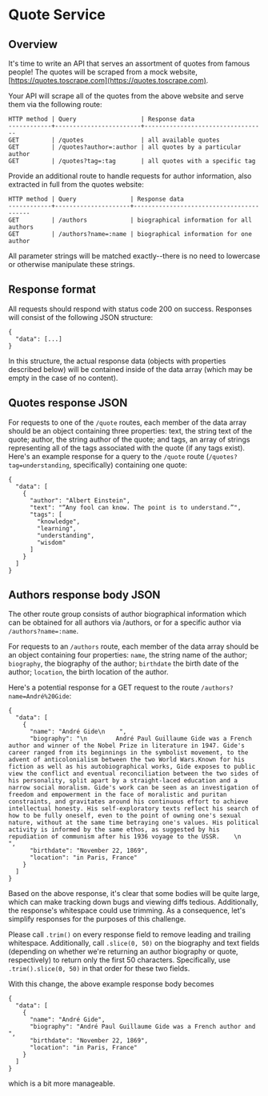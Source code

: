 # Quote Service
## Overview
It's time to write an API that serves an assortment of quotes from famous 
people! The quotes will be scraped from a mock website, 
[https://quotes.toscrape.com](https://quotes.toscrape.com).

Your API will scrape all of the quotes from the above website and serve 
them via the following route:

```
HTTP method | Query                  | Response data
------------+------------------------+----------------------------------
GET         | /quotes                | all available quotes
GET         | /quotes?author=:author | all quotes by a particular author
GET         | /quotes?tag=:tag       | all quotes with a specific tag
```
Provide an additional route to handle requests for author information, 
also extracted in full from the quotes website:

```
HTTP method | Query               | Response data
------------+---------------------+-----------------------------------------
GET         | /authors            | biographical information for all authors
GET         | /authors?name=:name | biographical information for one author
```

All parameter strings will be matched exactly--there is no need to 
lowercase or otherwise manipulate these strings.

## Response format
All requests should respond with status code 200 on success. Responses 
will consist of the following JSON structure:

```
{
  "data": [...]
}
```
In this structure, the actual response data (objects with properties 
described below) will be contained inside of the data array 
(which may be empty in the case of no content).

## Quotes response JSON
For requests to one of the `/quote` routes, each member of the data array 
should be an object containing three properties: text, the string text 
of the quote; author, the string author of the quote; and tags, an array 
of strings representing all of the tags associated with the quote 
(if any tags exist). Here's an example response for a query to the 
`/quote` route (`/quotes?tag=understanding`, specifically) containing one 
quote:

```
{
  "data": [
    {
      "author": "Albert Einstein",
      "text": "“Any fool can know. The point is to understand.”",
      "tags": [
        "knowledge",
        "learning",
        "understanding",
        "wisdom"
      ]
    }
  ]
}
```

## Authors response body JSON
The other route group consists of author biographical information which 
can be obtained for all authors via /authors, or for a specific author via 
`/authors?name=:name`.

For requests to an `/authors` route, each member of the data array 
should be an object containing four properties: `name`, the string name of 
the author; `biography`, the biography of the author; `birthdate` the 
birth date of the author; `location`, the birth location of the author.

Here's a potential response for a GET request to the route 
`/authors?name=André%20Gide`:
```
{
  "data": [
    {
      "name": "André Gide\n    ",
      "biography": "\n        André Paul Guillaume Gide was a French author and winner of the Nobel Prize in literature in 1947. Gide's career ranged from its beginnings in the symbolist movement, to the advent of anticolonialism between the two World Wars.Known for his fiction as well as his autobiographical works, Gide exposes to public view the conflict and eventual reconciliation between the two sides of his personality, split apart by a straight-laced education and a narrow social moralism. Gide's work can be seen as an investigation of freedom and empowerment in the face of moralistic and puritan constraints, and gravitates around his continuous effort to achieve intellectual honesty. His self-exploratory texts reflect his search of how to be fully oneself, even to the point of owning one's sexual nature, without at the same time betraying one's values. His political activity is informed by the same ethos, as suggested by his repudiation of communism after his 1936 voyage to the USSR.    \n    ",
      "birthdate": "November 22, 1869",
      "location": "in Paris, France"
    }
  ]
}
```
Based on the above response, it's clear that some bodies will be quite 
large, which can make tracking down bugs and viewing diffs tedious. 
Additionally, the response's whitespace could use trimming. As a 
consequence, let's simplify responses for the purposes of this challenge.

Please call `.trim()` on every response field to remove leading and 
trailing whitespace. Additionally, call `.slice(0, 50)` on the biography 
and text fields (depending on whether we're returning an author biography 
or quote, respectively) to return only the first 50 characters. 
Specifically, use `.trim().slice(0, 50)` in that order for these two fields.

With this change, the above example response body becomes

```
{
  "data": [
    {
      "name": "André Gide",
      "biography": "André Paul Guillaume Gide was a French author and ",
      "birthdate": "November 22, 1869",
      "location": "in Paris, France"
    }
  ]
}
```
which is a bit more manageable.

